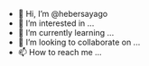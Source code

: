 - 👋 Hi, I’m @hebersayago
- 👀 I’m interested in ...
- 🌱 I’m currently learning ...
- 💞️ I’m looking to collaborate on ...
- 📫 How to reach me ...

<!---
hebersayago/hebersayago is a ✨ special ✨ repository because its `README.md` (this file) appears on your GitHub profile.
You can click the Preview link to take a look at your changes.
--->
